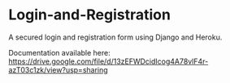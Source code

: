 # Login-and-Registration

A secured login and registration form using Django and Heroku.

Documentation available here: https://drive.google.com/file/d/13zEFWDcidIcog4A78vlF4r-azT03c1zk/view?usp=sharing
